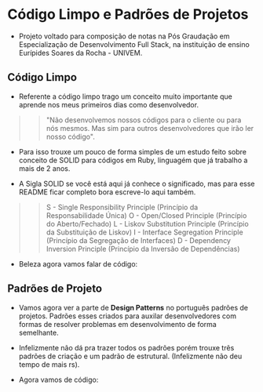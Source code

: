 # Código Limpo e Padrões de Projetos

- Projeto voltado para composição de notas na Pós Graudação em Especialização de Desenvolvimento Full Stack, na instituição de ensino Eurípides Soares da Rocha - UNIVEM.

## Código Limpo

- Referente a código limpo trago um conceito muito importante que aprende nos meus primeiros dias como desenvolvedor.

>> "Não desenvolvemos nossos códigos para o cliente ou para nós mesmos. Mas sim para outros desenvolvedores que irão ler nosso código".

- Para isso trouxe um pouco de forma simples de um estudo feito sobre conceito de SOLID para códigos em Ruby, linguagém que já trabalho a mais de 2 anos.

- A Sigla SOLID se você está aqui já conhece o significado, mas para esse README ficar completo bora escreve-lo aqui também.

>> S - Single Responsibility Principle (Princípio da Responsabilidade Única)
>> O - Open/Closed Principle (Princípio do Aberto/Fechado)
>> L - Liskov Substitution Principle (Princípio da Substituição de Liskov)
>> I - Interface Segregation Principle (Princípio da Segregação de Interfaces)
>> D - Dependency Inversion Principle (Princípio da Inversão de Dependências)

- Beleza agora vamos falar de código:

## Padrões de Projeto

- Vamos agora ver a parte de **Design Patterns** no português padrões de projetos. Padrões esses criados para auxilar desenvolvedores com formas de resolver problemas em desenvolvimento de forma semelhante.

- Infelizmente não dá pra trazer todos os padrões porém trouxe três padrões de criação e um padrão de estrutural. (Infelizmente não deu tempo de mais rs).

- Agora vamos de código:


